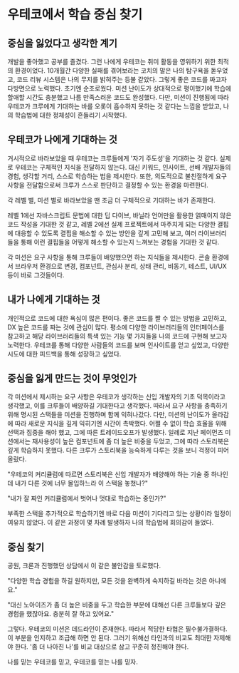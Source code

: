 # 우테코에서 학습 중심 찾기

## 중심을 잃었다고 생각한 계기

개발을 좋아했고 공부를 즐겼다. 그런 나에게 우테코는 취미 활동을 영위하기 위한 최적의 환경이었다. 10개월간 다양한 실패를 겪어보라는 코치의 말은 나의 탐구욕을 돋우었고, 코드 리뷰 시스템은 나의 무지를 밝혀주는 등불 같았다. 그렇게 좋은 코드를 짜고자 다방면으로 노력했다. 초기엔 순조로웠다. 미션 난이도가 상대적으로 평이했기에 학습에 할애할 시간도 충분했고 나름 만족스러운 코드도 완성했다. 다만, 미션이 진행됨에 따라 우테코가 크루에게 기대하는 바를 오롯이 흡수하지 못하는 것 같다는 느낌을 받았고, 나의 학습법에 대한 정체성이 흔들리기 시작했다.

## 우테코가 나에게 기대하는 것

거시적으로 바라보았을 때 우테코는 크루들에게 '자기 주도성'을 기대하는 것 같다. 실제로 우테코는 구체적인 지식을 전달하지 않는다. 대신 키워드, 인사이트, 선배 개발자들의 경험, 생각할 거리, 스스로 학습하는 법을 제시한다. 또한, 의도적으로 불친절하게 요구사항을 전달함으로써 크루가 스스로 판단하고 결정할 수 있는 환경을 마련한다.

각 레벨 별, 미션 별로 바라보았을 땐 조금 더 구체적으로 기대하는 바가 존재한다.

레벨 1에선 자바스크립트 문법에 대한 딥 다이브, 바닐라 언어만을 활용한 얽매이지 않은 코드 작성을 기대한 것 같고, 레벨 2에선 실제 프로젝트에서 마주치게 되는 다양한 결핍에 대응할 수 있도록 결핍을 해소할 수 있는 방안을 깊게 고민해 보고, 여러 라이브러리들을 통해 이런 결핍들을 어떻게 해소할 수 있는지 느껴보는 경험을 기대한 것 같다.

각 미션은 요구 사항을 통해 크루들이 배양했으면 하는 지식들을 제시한다. 콘솔 환경에서 브라우저 환경으로 변경, 컴포넌트, 관심사 분리, 상태 관리, 비동기, 테스트, UI/UX 등이 바로 그것들이다.

## 내가 나에게 기대하는 것

개인적으로 코드에 대한 욕심이 많은 편이다. 좋은 코드를 짤 수 있는 방법을 고민하고, DX 높은 코드를 짜는 것에 관심이 많다. 평소에 다양한 라이브러리들의 인터페이스를 참고하고 해당 라이브러리들의 특색 있는 기능 몇 가지들을 나의 코드에 구현해 보고자 노력한다. 우테코를 통해 다양한 사람들의 코드를 보며 인사이트를 얻고 싶었고, 다양한 시도에 대한 피드백을 통해 성장하고 싶었다.

## 중심을 잃게 만드는 것이 무엇인가

각 미션에서 제시하는 요구 사항은 우테코가 생각하는 신입 개발자의 기초 덕목이라고 생각했고, 이를 크루들이 배양하길 기대한다고 생각했다. 따라서 요구 사항을 충족하기 위해 명시된 스택들을 미션을 진행하며 함께 익혀나갔다. 다만, 미션의 난이도가 올라감에 따라 새로운 지식을 깊게 익히기엔 시간이 촉박했다. 어쩔 수 없이 학습 효율을 위해 선택과 집중을 해야 했고, 그에 따른 트레이드오프가 발생했다. 일례로 지난 페이먼츠 미션에서는 재사용성이 높은 컴포넌트에 좀 더 높은 비중을 두었고, 그에 따라 스토리북은 깊게 학습하지 못했다. 다른 크루가 스토리북을 능숙하게 다루는 것을 보니 걱정이 피어올랐다.

"우테코의 커리큘럼에 따르면 스토리북은 신입 개발자가 배양해야 하는 기술 중 하나인데 내가 다른 것에 너무 몰입하느라 이 스택을 놓쳤나?"

"내가 잘 짜인 커리큘럼에서 벗어나 멋대로 학습하는 중인가?"

부족한 스택을 추가적으로 학습하기엔 바로 다음 미션이 기다리고 있는 상황이라 일정이 여유치 않았다. 이 같은 과정이 몇 차례 발생하자 나의 학습법에 회의감이 들었다.

## 중심 찾기

공원, 크론과 진행했던 상담에서 이 같은 불안감을 토로했다.

"다양한 학습 경험을 하길 원하지만, 모든 것을 완벽하게 숙지하길 바라는 것은 아니에요."

"대신 노아이즈가 좀 더 높은 비중을 두고 학습한 부분에 대해선 다른 크루들보다 깊은 경험을 했잖아요. 충분히 잘 하고 있어요."

그렇다. 우테코의 미션은 데드라인이 존재한다. 따라서 적당한 타협은 필수불가결하다. 이 부분을 인지하고 조급해 하면 안 된다. 그러기 위해선 타인과의 비교도 최대한 자제해야 한다. '좀 더 나아진 나'를 비교 대상으로 삼고 꾸준히 정진해야 한다.

나를 믿는 우테코를 믿고, 우테코를 믿는 나를 믿자.
